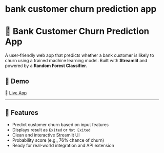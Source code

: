 # bank customer churn prediction app
 # 🏦 Bank Customer Churn Prediction App

A user-friendly web app that predicts whether a bank customer is likely to churn using a trained machine learning model. Built with **Streamlit** and powered by a **Random Forest Classifier**.




## 🚀 Demo

🔗 [Live App](https://your-name.streamlit.app)  

---

## 📌 Features

- Predict customer churn based on input features
- Displays result as `Exited` or `Not Exited`
- Clean and interactive Streamlit UI
- Probability score (e.g., 76% chance of churn)
- Ready for real-world integration and API extension

